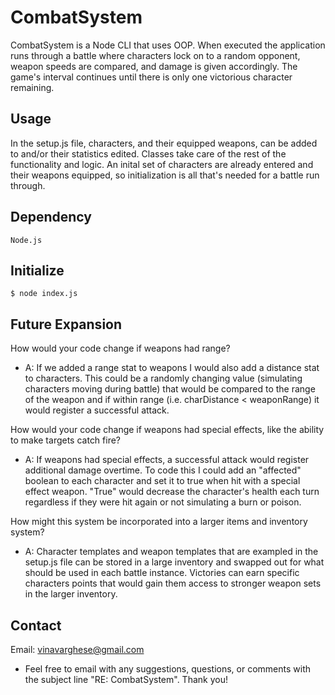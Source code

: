 # CombatSystem
  CombatSystem is a Node CLI that uses OOP. When executed the application runs through a battle where characters lock on to a random opponent, weapon speeds are compared, and damage is given accordingly. The game's interval continues until there is only one victorious character remaining. 

  ## Usage
  In the setup.js file, characters, and their equipped weapons, can be added to and/or their statistics edited. Classes take care of the rest of the functionality and logic. An inital set of characters are already entered and their weapons equipped, so initialization is all that's needed for a battle run through.

  ## Dependency
    Node.js 

  ## Initialize
    $ node index.js 

  ## Future Expansion
  How would your code change if weapons had range?
  * A: If we added a range stat to weapons I would also add a distance stat to characters. This could be a randomly changing value (simulating characters moving during battle) that would be compared to the range of the weapon and if within range (i.e. charDistance < weaponRange) it would register a successful attack.

  How would your code change if weapons had special effects, like the ability to make targets catch fire?
  * A: If weapons had special effects, a successful attack would register additional damage overtime. To code this I could add an "affected" boolean to each character and set it to true when hit with a special effect weapon. "True" would decrease the character's health each turn regardless if they were hit again or not simulating a burn or poison. 

  How might this system be incorporated into a larger items and inventory system?
  * A: Character templates and weapon templates that are exampled in the setup.js file can be stored in a large inventory and swapped out for what should be used in each battle instance. Victories can earn specific characters points that would gain them access to stronger weapon sets in the larger inventory. 

  
  ## Contact
  Email: [vinavarghese@gmail.com](mailto:vinavarghese@gmail.com)
  * Feel free to email with any suggestions, questions, or comments with the subject line "RE: CombatSystem". 
  Thank you! 
